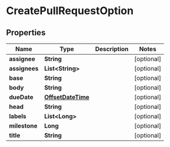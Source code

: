 
# CreatePullRequestOption

## Properties
Name | Type | Description | Notes
------------ | ------------- | ------------- | -------------
**assignee** | **String** |  |  [optional]
**assignees** | **List&lt;String&gt;** |  |  [optional]
**base** | **String** |  |  [optional]
**body** | **String** |  |  [optional]
**dueDate** | [**OffsetDateTime**](OffsetDateTime.md) |  |  [optional]
**head** | **String** |  |  [optional]
**labels** | **List&lt;Long&gt;** |  |  [optional]
**milestone** | **Long** |  |  [optional]
**title** | **String** |  |  [optional]



